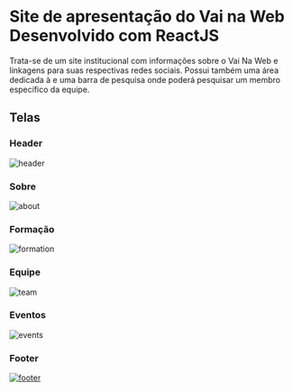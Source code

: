 # Site de apresentação do Vai na Web Desenvolvido com ReactJS

Trata-se de um site institucional com informações sobre o Vai Na Web e linkagens para suas respectivas redes sociais. 
Possui também uma área dedicada à e uma barra de pesquisa onde poderá pesquisar um membro específico da equipe.

## Telas 

### Header

<img src="https://i.ibb.co/gmw8yr3/header.png" alt="header" border="0">

### Sobre

<img src="https://i.ibb.co/RymngVC/about.png" alt="about" border="0">

### Formação

<img src="https://i.ibb.co/zVj58Rd/formation.png" alt="formation" border="0">

### Equipe

<img src="https://i.ibb.co/C2jKXMW/team.png" alt="team" border="0">

### Eventos

<img src="https://i.ibb.co/SKfnwPD/events.png" alt="events" border="0">

### Footer

<a href="https://ibb.co/zrXYVwn"><img src="https://i.ibb.co/478GRxm/footer.png" alt="footer" border="0"></a>

